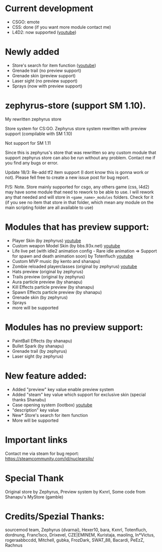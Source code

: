 # Current development
- CSGO: emote
- CSS: done (if you want more module contact me)
- L4D2: now supported ([youtube](https://www.youtube.com/watch?v=70m5xKlp1Wo))


# Newly added
- Store's search for item function ([youtube](https://www.youtube.com/watch?v=xZyDtC6PDQM))
- Grenade trail (no preview support)
- Grenade skin (preview support)
- Laser sight (no preview support)
- Sprays (now with preview support)

# zephyrus-store (support SM 1.10).
My rewritten zephyrus store

Store system for CS:GO.
Zephyrus store system rewritten with preview support (compilable with SM 1.10) 

Not support for SM 1.11

Since this is zephyrus's store that was rewritten so any custom module that support zephyrus store can also be run without any problem. Contact me if you find any bugs or error.

Update 18/3: Re-add tf2 item support (I dont know this is gonna work or not). Please fell free to create a new issue post for bug report.

P/S: Note. Store mainly supported for csgo, any others game (css, l4d2) may have some module that need to rework to be able to use. I will rework any that needed and will store in `<game_name>_modules` folders. Check for it (if you see no item that store in that folder, which mean any module on the main scripting folder are all available to use)

# Modules that has preview support:
- Player Skin (by zephyrus) [youtube](https://www.youtube.com/watch?v=pzkwoiB-jlo)
- Custom weapon Model Skin  (by bbs.93x.net) [youtube](https://www.youtube.com/watch?v=TT7CwhIIPEc)
- Life live pet (with idle2 animation config - Rare idle animation => Support for spawn and death animation soon) by Totenfluch [youtube](https://www.youtube.com/watch?v=Fn-_MbWzL_Q)
- Custom MVP music (by kento and shanapu)
- Zombie reloaded playerclasses (original by zephyrus) [youtube](https://www.youtube.com/watch?v=NUZu5MEvvXk)
- Hats preview (original by zephyrus)
- Trails preview (original by zephyrus)
- Aura particle preview (by shanapu)
- Kill Effects particle preview (by shanapu)
- Spawn Effects particle preview (by shanapu)
- Grenade skin (by zephyrus)
- Sprays
- more will be supported
# Modules has no preview support:
- PaintBall Effects (by shanapu)
- Bullet Spark (by shanapu)
- Grenade trail (by zephyrus)
- Laser sight (by zephyrus)
# New feature added:
- Added "preview" key value enable preview system
- Added "steam" key value which support for exclusive skin (special thanks Shanabu)
- Case opening system (lootbox) [youtube](https://www.youtube.com/watch?v=akGObAWnRqk)
- "description" key value
- New* Store's search for item function
- More will be supported

# Important links
Contact me via steam for bug report:
https://steamcommunity.com/id/nuclearsilo/

# Special Thank
Original store by Zephyrus, Preview system by Kxnrl, Some code from Shanapu's MyStore (gamble)

# Credits/Spezial Thanks:
sourcemod team, Zephyrus (dvarnai), Hexer10, bara, Kxnrl, Totenfluch, dordnung, Franc1sco, Drixevel, CZE|EMINEM, Kuristaja, maoling, In*Victus, rogeraabbccdd, Mitchell, gubka, FrozDark, SWAT_88, Bacardi, PeEzZ, Rachnus
